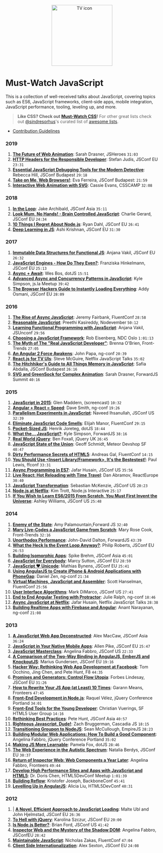 
<p align="center">
  <img src="https://rawgit.com/AllThingsSmitty/must-watch-javascript/master/media/logo.svg" width="200" alt="TV icon">
</p>

# Must-Watch JavaScript

This is a collection of well-received talks about JavaScript, covering topics such as ES6, JavaScript frameworks, client-side apps, mobile integration, JavaScript performance, tooling, leveling up, and more.

> **Like CSS? Check out [Must-Watch CSS](https://github.com/AllThingsSmitty/must-watch-css)!** For other great lists check out [@sindresorhus](https://github.com/sindresorhus/)'s curated list of [awesome lists](https://github.com/sindresorhus/awesome/).


* [Contribution Guidelines](CONTRIBUTING.md)


### 2019

1. [**The Future of Web Animation**](https://www.youtube.com/watch?v=hjgni3dXcVE): Sarah Drasner, JSHeroes `31:03`
1. [**HTTP Headers for the Responsible Developer**](https://www.youtube.com/watch?v=Mjqf2kkFLy8): Stefan Judis, JSConf EU `23:31`
1. [**Essential JavaScript Debugging Tools for the Modern Detective**](https://www.youtube.com/watch?v=TtsvMRxmfGA): Rebecca Hill, JSConf Budapest `29:18`
1. [**Take on Me, Web Browsers!**](https://www.youtube.com/watch?v=d4gSor3KyIw): Eva Ferreira, JSConf Budapest: `21:59`
1. [**Interactive Web Animation with SVG**](https://www.youtube.com/watch?v=8p5SDI4TNDc): Cassie Evans, CSSCAMP `32:08`


### 2018

1. [**In the Loop**](https://www.youtube.com/watch?v=cCOL7MC4Pl0&list=PLUS3uVC08ZapyqfU21joP-B1vTItKf5qi): Jake Archibald, JSConf Asia `35:11`
1. [**Look Mum, No Hands! - Brain Controlled JavaScript**](https://www.youtube.com/watch?v=7KhFO-qCVyg): Charlie Gerard, JSConf EU `24:34`
1. [**10 Things I Regret About Node.js**](https://www.youtube.com/watch?v=M3BM9TB-8yA&list=PLUS3uVC08ZapyqfU21joP-B1vTItKf5qi): Ryan Dahl, JSConf EU `26:41`
1. [**Deep Learning in JS**](https://www.youtube.com/watch?v=SV-cgdobtTA&list=PLUS3uVC08ZapyqfU21joP-B1vTItKf5qi): Ashi Krishnan, JSConf EU `31:30`


### 2017

1. [**Immutable Data Structures for Functional JS**](https://www.youtube.com/watch?v=Wo0qiGPSV-s&list=PLUS3uVC08ZapyqfU21joP-B1vTItKf5qi): Anjana Vakil, JSConf EU `26:32`
1. [**JavaScript Engines - How Do They Even?**](https://www.youtube.com/watch?v=p-iiEDtpy6I&list=PLUS3uVC08ZapyqfU21joP-B1vTItKf5qi): Franziska Hinkelmann, JSConf EU `25:13`
1. [**Async + Await**](https://www.youtube.com/watch?v=9YkUCxvaLEk&list=PLUS3uVC08ZapyqfU21joP-B1vTItKf5qi): Wes Bos, dotJS `15:51`
1. [**Advanced Async and Concurrency Patterns in JavaScript**](https://www.youtube.com/watch?v=Qg1SvpIau6U): Kyle Simpson, js.la Meetup `39:42`
1. [**The Browser Hackers Guide to Instantly Loading Everything**](https://www.youtube.com/watch?v=7vUs5yOuv-o): Addy Osmani, JSConf EU `28:09`


### 2016

1. [**The Rise of Async JavaScript**](https://www.youtube.com/watch?v=QtgR94Q2pt4&list=PLUS3uVC08ZapyqfU21joP-B1vTItKf5qi): Jeremy Fairbank, FluentConf `28:58`
1. [**Reasonable JavaScript**](https://www.youtube.com/watch?v=cqK18_rHt9w&list=PLUS3uVC08ZapyqfU21joP-B1vTItKf5qi): Preethi Kasireddy, Nodevember `50:12`
1. [**Learning Functional Programming with JavaScript**](https://www.youtube.com/watch?v=e-5obm1G_FY&list=PLUS3uVC08ZapyqfU21joP-B1vTItKf5qi): Anjana Vakil, JSUnconf `29:56`
1. [**Choosing a JavaScript Framework**](https://www.youtube.com/watch?v=6I_GwgoGm1w&list=PLUS3uVC08ZapyqfU21joP-B1vTItKf5qi): Rob Eisenberg, NDC Oslo `1:01:13`
1. [**The Myth of The "Real JavaScript Developer"**](https://www.youtube.com/watch?v=Xt5qpbiqw2g&list=PLUS3uVC08ZapyqfU21joP-B1vTItKf5qi): Brenna O'Brien, Front-Trends `27:05`
1. [**An Angular 2 Force Awakens**](https://www.youtube.com/watch?v=WAPQF_GA7Qg): John Papa, ng-conf `20:39`
1. [**React.js for TV UIs**](https://www.youtube.com/watch?v=5sETJs2_jwo): Steve McGuire, Netflix JavaScript Talks `35:02`
1. [**The Hitchhiker's Guide to All Things Memory in JavaScript**](https://www.youtube.com/watch?v=AeUCN2lPqL8&list=PLUS3uVC08ZapyqfU21joP-B1vTItKf5qi): Safia Abdalla, JSConf Budapest `26:16`
1. [**SVG and GreenSock for Complex Animation**](https://www.youtube.com/watch?v=ZNukcHhpSXg&list=PLUS3uVC08ZapyqfU21joP-B1vTItKf5qi): Sarah Drasner, ForwardJS Summit `40:16`


### 2015

1. [**JavaScript in 2015**](https://www.youtube.com/watch?v=iukBMY4apvI&list=PLUS3uVC08ZapyqfU21joP-B1vTItKf5qi): Glen Maddern, (screencast) `10:32`
1. [**Angular + React = Speed**](https://www.youtube.com/watch?v=XQM0K6YG18s&list=PLUS3uVC08ZapyqfU21joP-B1vTItKf5qi): Dave Smith, ng-conf `19:26`
1. [**Parallelism Experiments in JavaScript**](https://www.youtube.com/watch?v=h_M_uscOKJM&list=PLUS3uVC08ZapyqfU21joP-B1vTItKf5qi): Naveed Ihsanullah, JSConf US `32:39`
1. [**Eliminate JavaScript Code Smells**](https://www.youtube.com/watch?v=JVlfj7mQZPo&list=PLUS3uVC08ZapyqfU21joP-B1vTItKf5qi): Elijah Manor, FluentConf `29:15`
1. [**Pocket-Sized JS**](https://www.youtube.com/watch?v=okk0BGV9oY0&list=PLUS3uVC08ZapyqfU21joP-B1vTItKf5qi): Henrik Joreteg, dotJS `18:44`
1. [**What the... JavaScript?**](https://www.youtube.com/watch?v=2pL28CcEijU&list=PLUS3uVC08ZapyqfU21joP-B1vTItKf5qi): Kyle Simpson, ForwardJS `38:16`
1. [**Real World jQuery**](http://jqueryuk.com/2015/videos.php?s=real-world-jquery): Ben Foxall, jQuery UK `26:45`
1. [**JavaScript State of the Union**](https://www.youtube.com/watch?v=8G2SMVIUNNk&list=PLUS3uVC08ZapyqfU21joP-B1vTItKf5qi): Geoff Schmidt, Meteor Devshop SF `48:47`
1. [**Dirty Performance Secrets of HTML5**](https://www.youtube.com/watch?v=t8x40JXUeWA&list=PLUS3uVC08ZapyqfU21joP-B1vTItKf5qi): Andreas Gal, FluentConf `14:15`
1. [**You Should Use &lt;Insert Library/Framework&gt;, It's the Bestestest!**](https://www.youtube.com/watch?v=_yCz1TA0EL4&list=PLUS3uVC08ZapyqfU21joP-B1vTItKf5qi): Paul Lewis, ffconf `33:31`
1. [**Async Programming in ES7**](https://www.youtube.com/watch?v=lil4YCCXRYc&list=PLUS3uVC08ZapyqfU21joP-B1vTItKf5qi): Jafar Husain, JSConf US `35:56`
1. [**Live React: Hot Reloading with Time Travel**](https://www.youtube.com/watch?v=xsSnOQynTHs&list=PLUS3uVC08ZapyqfU21joP-B1vTItKf5qi): Dan Abramov, ReactEurope `30:40`
1. [**JavaScript Transformation**](https://www.youtube.com/watch?v=rKuNbEwoQfQ&list=PLUS3uVC08ZapyqfU21joP-B1vTItKf5qi): Sebastian McKenzie, JSConf US `20:23`
1. [**Node.js at Netflix**](https://www.youtube.com/watch?v=p74282nDMX8&list=PLfXiENmg6yyUpIVY9XVOkbdmBPx6PUm9_): Kim Trott, Node.js Interactive `25:17`
1. [**If You Wish to Learn ES6/2015 From Scratch, You Must First Invent the Universe**](https://www.youtube.com/watch?v=DN4yLZB1vUQlist=PLUS3uVC08ZapyqfU21joP-B1vTItKf5qi): Ashley Williams, JSConf US `25:48`


### 2014

1. [**Enemy of the State**](https://www.youtube.com/watch?v=3ZLlRQJp5Fg&list=PLUS3uVC08ZapyqfU21joP-B1vTItKf5qi): Amy Palamountain,Forward JS `32:40`
1. [**Mary Live-Codes a JavaScript Game from Scratch**](https://vimeo.com/105955605): Mary Rose Cook, Front-Trends `32:16`
1. [**Unorthodox Performance**](https://www.youtube.com/watch?v=NthmeLEhDDM&list=PLUS3uVC08ZapyqfU21joP-B1vTItKf5qi): John-David Dalton, ForwardJS `43:39`
1. [**What the Heck Is the Event Loop Anyway?**](https://www.youtube.com/watch?v=8aGhZQkoFbQ&list=PLUS3uVC08ZapyqfU21joP-B1vTItKf5qi): Philip Roberts, JSConf EU `26:53`
1. [**Building Isomorphic Apps**](https://www.youtube.com/watch?v=tcbcERdxjIc&list=PLUS3uVC08ZapyqfU21joP-B1vTItKf5qi): Spike Brehm, JSConf Asia `45:01`
1. [**JavaScript for Everybody**](https://www.youtube.com/watch?v=04DOp1F9Od4&list=PLUS3uVC08ZapyqfU21joP-B1vTItKf5qi): Marcy Sutton, JSConf EU `28:59`
1. [**JavaScript ♥ Unicode**](https://www.youtube.com/watch?v=zi0w7J7MCrk&list=PLUS3uVC08ZapyqfU21joP-B1vTItKf5qi): Mathias Bynens, JSConf EU `25:41`
1. [**Using AngularJS to Create iPhone & Android Applications with PhoneGap**](https://www.youtube.com/watch?v=wVntVkRLR3M&list=PLUS3uVC08ZapyqfU21joP-B1vTItKf5qi): Daniel Zen, ng-conf `21:34`
1. [**Virtual Machines, JavaScript and Assembler**](https://www.youtube.com/watch?v=UzyoT4DziQ4&list=PLUS3uVC08ZapyqfU21joP-B1vTItKf5qi): Scott Hanselman, FluentConf `25:56`
1. [**User Interface Algorithms**](https://www.youtube.com/watch?v=90NsjKvz9Ns): Mark DiMarco, JSConf US `27:41`
1. [**End to End Angular Testing with Protractor**](https://www.youtube.com/watch?v=aQipuiTcn3U&list=PLUS3uVC08ZapyqfU21joP-B1vTItKf5qi): Julie Ralph, ng-conf `18:46`
1. [**Async JavaScript at Netflix**](https://www.youtube.com/watch?v=XRYN2xt11Ek&list=PLUS3uVC08ZapyqfU21joP-B1vTItKf5qi): Jafar Husain, Netflix JavaScript Talks `28:38`
1. [**Building Realtime Apps with Firebase and Angular**](https://www.youtube.com/watch?v=e4yUTkva_FM&list=PLUS3uVC08ZapyqfU21joP-B1vTItKf5qi): Anant Narayanan, ng-conf `21:08`


### 2013

1. [**A JavaScript Web App Deconstructed**](https://www.youtube.com/watch?v=G6yLniGWhSE&list=PLUS3uVC08ZapyqfU21joP-B1vTItKf5qi): Alex MacCaw, JSConf Asia `36:24`
1. [**JavaScript in Your Native Mobile Apps**](https://www.youtube.com/watch?v=5LUkHss6CAw&list=PLUS3uVC08ZapyqfU21joP-B1vTItKf5qi): Allen Pike, JSConf EU `25:47`
1. [**JavaScript Masterclass**](https://www.youtube.com/watch?v=v0TFmdO4ZP0&list=PLUS3uVC08ZapyqfU21joP-B1vTItKf5qi): Angelina Fabbro, JSConf US `22:33`
1. [**A Comparison of the Two-Way Binding in AngularJS, EmberJS and KnockoutJS**](https://www.youtube.com/watch?v=mVjpwia1YN4&list=PLUS3uVC08ZapyqfU21joP-B1vTItKf5qi): Marius Gundersen, JSConf EU `19:16`
1. [**Hacker Way: Rethinking Web App Development at Facebook**](https://www.youtube.com/watch?v=nYkdrAPrdcw&list=PLUS3uVC08ZapyqfU21joP-B1vTItKf5qi): Tom Occhino, Jing Chen, and Pete Hunt, F8 `44:35`
1. [**Promises and Generators: Control Flow Utopia**](https://www.youtube.com/watch?v=qbKWsbJ76-slist=PLUS3uVC08ZapyqfU21joP-B1vTItKf5qi): Forbes Lindesay, JSConf EU `31:26`
1. [**How to Rewrite Your JS App (at Least) 10 Times**](https://vimeo.com/77905680): Garann Means, Fronteers `47:45`
1. [**Front-End Development in Node.js**](https://www.youtube.com/watch?v=icNHLlRazds&list=PLUS3uVC08ZapyqfU21joP-B1vTItKf5qi): Raquel V&eacute;lez, jQuery Conference Portland `34:01`
1. [**Front-End Tools for the Young Developer**](https://www.youtube.com/watch?v=5_nt5qV15po&list=PLUS3uVC08ZaqVEGFkl_dS_3FUzILkOIzA): Christian Vuerings, SF HTML5 User Group `14:16`
1. [**Rethinking Best Practices**](https://www.youtube.com/watch?v=DgVS-zXgMTk&list=PLUS3uVC08ZapyqfU21joP-B1vTItKf5qi): Pete Hunt, JSConf Asia `40:57`
1. [**Righteous Javascript, Dude!**](https://www.youtube.com/watch?v=2Hc7DBihkh4&list=PLUS3uVC08ZapyqfU21joP-B1vTItKf5qi): Zach Bruggerman, Cascadia JS `18:15`
1. [**Transitioning Groupon to NodeJS**](https://www.youtube.com/watch?v=TWVblTpUlxM&list=PLUS3uVC08ZapyqfU21joP-B1vTItKf5qi): Sean McCullough, EmpireJS `28:23`
1. [**Building Modular Web Applications: How To Build a Good Component**](https://www.youtube.com/watch?v=nl2vMiREK9o&list=PLUS3uVC08ZapyqfU21joP-B1vTItKf5qi): Angelina Fabbro, jQuery Conference Portland `35:02`
1. [**Making JS More Learnable**](https://www.youtube.com/watch?v=4JdS5RHGroQ&list=PLUS3uVC08ZapyqfU21joP-B1vTItKf5qi): Pamela Fox, dotJS `28:46`
1. [**The Web Experience in the Autistic Spectrum**](https://www.youtube.com/watch?v=7nnAYB1mb9E&list=PLUS3uVC08ZapyqfU21joP-B1vTItKf5qi): Natalia Berdys, JSConf EU `30:37`
1. [**Return of Inspector Web: Web Components a Year Later**](https://vimeo.com/78899868): Angelina Fabbro, Fronteers `49:44`
1. [**Develop High Performance Sites and Apps with JavaScript and HTML5**](https://www.youtube.com/watch?v=oe_hV449viI&list=PLUS3uVC08ZapyqfU21joP-B1vTItKf5qi):  Dr. Doris Chen, HTML5DevConf Meetup `1:01:39`
1. [**Building Reflow**](https://www.youtube.com/watch?v=CpG6Ap7qhPw&list=PLUS3uVC08ZapyqfU21joP-B1vTItKf5qi): Kristofer Joseph, BackboneConf `45:41`
1. [**Levelling Up in AngularJS**](https://www.youtube.com/watch?v=9TylaL_cRFA&list=PLUS3uVC08ZapyqfU21joP-B1vTItKf5qi): Alicia Liu, HTML5DevConf `40:31`


### 2012

1. | [**A Novel, Efficient Approach to JavaScript Loading**](https://www.youtube.com/watch?v=mGENRKrdoGY&list=PLUS3uVC08ZapyqfU21joP-B1vTItKf5qi): Malte Ubl and John Hjelmstad, JSConf EU `26:36`
1. [**To Hell with jQuery**](https://www.youtube.com/watch?v=3D1WeSCSkPQ&list=PLUS3uVC08ZapyqfU21joP-B1vTItKf5qi): Karolina Szczur, JSConf EU `20:00`
1. [**Is Node.js Better?**](https://www.youtube.com/watch?v=C5fa1LZYodQ&list=PLUS3uVC08ZapyqfU21joP-B1vTItKf5qi): Brian Ford, JSConf US `41:42`
1. [**Inspector Web and the Mystery of the Shadow DOM**](https://www.youtube.com/watch?v=JNjnv-Gcpnw&list=PLUS3uVC08ZapyqfU21joP-B1vTItKf5qi): Angelina Fabbro, JSConfEU `28:42`
1. [**Maintainable JavaScript**](https://www.youtube.com/watch?v=c-kav7Tf834&list=PLUS3uVC08ZapyqfU21joP-B1vTItKf5qi): Nicholas Zakas, FluentConf `47:04`
1. [**Client Side Internationalization**](https://www.youtube.com/watch?v=uXS_-JRsB8M&list=PLUS3uVC08ZapyqfU21joP-B1vTItKf5qi): Alex Sexton, JSConf EU `24:08`
